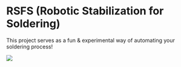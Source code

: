 # RSFS (Robotic Stabilization for Soldering)
This project serves as a fun & experimental way of automating your soldering process! 

![](https://media.giphy.com/media/MgcE5n2MDfwiI/giphy.gif)
